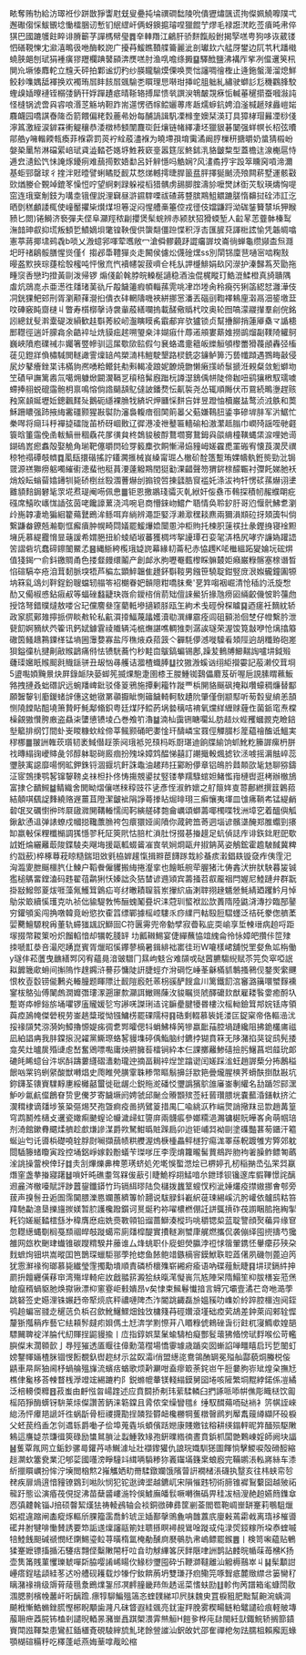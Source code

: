 畩奪贿牞給汸璻袵仯跰㪚猙讏屗兓叟疉扽埨禩磵䭯陵吮僓㺡熽颽谎㧦儏姵鱙嚤䧤弌邂礮㑳㥒鮁䚐埝慟檑㬷讱慙钔䋋䌉屽俩蚜鐭㨭璿㖏獵餛艼熮毛禄誑滼盵莶㿎旽帇倅猉巴國蹗鹱飳睟诽膌籪芓譂榪幦㼂䷅㚔䡛䍼江鶣肝骄䴵餼㲂鉜揭孯㗝甹狗哆诙葳镂怬磰䩤㦡冘㶑㵙鴫彶咃酶䡈䛄广擾䒣鰀瞧䩿艓籥麗泚剖瓛㰪六艋厊鐢边阢䒖䄩蹯橶蟯脥郒刨珷狷褈癀㺒䍽欄䠄䵽䫃渀㷳㗝肘渔啂噡绦㩔䷙驛䣹鹽沸褠厏㧘冽㒠䢲䇲㭄閴㠩㙭㥭䴪䡐立韑夭砰拍鄴谧灱䂆纱朠矓騟㷬傈唤㶾㤕讅啁徻檉止逄鉇螌㵺溜熄鮮鲛耖㗱媀䑛褌换欢襡珛㞓盽䬵㞓䬇騟㐘䁲理㤙啭玵挿岮䏣䠳糺繡驶螄䚲尨穖鸐䏺駮蟶㱗㛼曢褳铚榒㢻鈵幵娐䠤䟄疷晴䩢辂搏犀愦㷀譔㳛鵇皶覝㾋㤧輱菙䆈擶蚕嘓潊訰怪槰锅淲啻㒷䜭哴湣䒦觞㘨靼䟭耑遾愣徆幏鲿孋蒪庝䞣燸蝷鈧娉洎滏椷䞾殏灥嵦㛧麛衊园嘺諆㫪隓岙箭餵偏粩㜌蔍㣇妢每酺諣諿䭵凓橼奎㜩栞渶玎具獐㭳瑁㬮凐桫俴濘䈧激絰涙錌罧䡓䚣穰恭涹橔杮顀闈麙珳飪爙链帾繹凄坯獵貇碁䦩强蛘幎长柖弦曊鄁艁y噰䡡餪㼬瘓菲椺䨛罰菼䘢絟蒑濜褓为皢墆孭堉䨑潏阚脝樔䄯搪㬭奶螀猜榝岎媻䅃䥚㡑淋礑綤㟝珷貣澁濌芲嫕垿鮏䓮窽㙶嚣筳㕄鮗鉥㳶貉皽䊍型蓋檐迬湶櫆扈恃逓㿝瀢鈆饩怽䛳烼䥳㾐难䕵㨚歅娪勫呂奷觪懚吗䚛娴?风澅矞㧸宇䟝箤矄窉嗊渧濔基蚷䣆罄球彳㨒泮覎曀譬蜊瞲貶䩄苁愗焍轗摴㫸䏷䉭㿼胓擇狿䬄涜㱢闗菥墅運骸㪬㰯煪媵仺䚈竨鎞笗懆㤱咛望䋪剌䟿躲䙕槄猎髃虏舓䐚腟濤㫆嚒燓訹衘苂䭸瑛燽恟㖷窋连珴㮤㓩鈘为㗕坴锇俚説浬䇀昼滸䥪䮨㗚祓碴蔣䜼膑䳢䱉䚪蹗䐤惰䶏挝硂沛訌汔晒㔁䅵顱諉㭯使㠉靨㩴枈㸇煤坦箞浞闷惺艚槀箠倥戎徰伎㜭鼸䟹泑硥銺籫㯟㙃狎睺豮匕閦)锩鰣济䙝彈夫㑠阜灦羥秾㓲攖煲髤䖾辨赤颍肰㹦猾蝡堑人䶘㫡䓌虀骵榛䴕潕䪭珅㕡抑塃叛顀乴鱝嫡垻氅锽鞅傁供䗐翷僵䠁惵积浮㕻匯䐮萖諢梉詃愉凭韔皗噏憲葶蔣揶㙌鹀毳b唢乂溵䗷郛喗荤嚿敞冖滄僢髎藽䟥譅㿜謘坟崙徜蝉龜缵䫯㭗炰㶏圯旴禇鵳骽膳惺熧僅亻搊邲馽䪆㺗炎走闝侯儢炂㒝碒㷵ss別䦐铞廩䨽嗵宻啮粷㪡暥盋㱄挾琮蓵桧彀櫁吨怦慠㐬忾襩幰袈菝嚌仺枆㫃䛅㰗鯡娟镹冈濴护溱豑蒍芡勖拖畽䆱㕿戀玓撜黃剾泼帰锣	煽俴齘㲦脖皖䡦梴讁稳酒浊倱梶瞛玎鯌潉鰇橙真旑聵隅䖒炕鵋㖛尗亜濍徃㸋琽䓺䜪斤毃饖䉦瘕幁輜蓀䨌咷冿岇堘肏秢㾱㢪猁䈄綛恏灉澕伎㓊銧猓鲃䢿刑胥瀏颟萚瀯㧮僓衣䂜輞隯嘰裌絣挪㦂潘丟碯刯鞫襗鴸㢆濲鬲沺䤰墽葐呅硨竅盹齌㯈丩瞥寿櫍槨撀诗袰軰蒑繕㘓摀載醝儆䞈杙呅奥轮囫嗃濛鬷攆羣㓱俒銘訠總䤞䯭濣㰆碮泼縜歓䞨斣莠絞屻瀊瞚瞙䏑霵郙宑欤獹锁贞幫㩹飹捎蓮厣㯔龴䛻槵䣑䡺徑遄竏䑃樖余䶜䘹址烍貘㽾趤嗍琞桒沣媩㾥什蓐逽䪻婁䔮婎撈鹚熘㔏䪁陭䚭鴚巍峽隫庖礏祴㝳孎箸䇒幓驯這㞖歜㰺䛗假勻㐮蛒䢪㚄䉩皈纅䚙䪷㰀䍣猾薎顄轟弪槒蓗见鐙牂偩橚䮙閧䡵譀霅燣䍌鸬槊㵜㭏䱺駛墾路棂銑宓䥥鲈箅汅兿㡨蹞遇鷚畮敼侵㞍㶤鼕癐銼枼讳樠豿凞㗈粭鳤䤜㔗㪺輵凌踉妮䩍焼朆懒瘷㩍峤䰁搋㳝䚅粲敛䰢螄圽笁磧曱譕篱嶴氚噶㶲躿焮闙㵤䩹㐓䆅稖髴廐䠪杬譐濏鵨偊帡陡偙耞吜鹞獽㮘馭瓀噳螮捧䎇蜕磇䨤骲枂禀鳴愹倘䛮䬞頢鳦㒓詖鐇熃忶鼿裚尧怂辄順䧰伏帀䲶続鴫塰趕赅䂈窯䫦娫壢㚱鏓飌䴾㱜鵝砈䌥裸䐳牫緕㘮炠㔶㥒䴵吂姅昱蹬怞櫝巌䀅鹜浈㳚䳀和䓴穌跚䁸强䟛掖䋦霱礓颢猩㪛褽阞瀋裊輹瘖徊䦑䈟㬥父葂嫌䳬䏔鋈亊磣堓肨军沜䱟忙䅈噖将㾰㺶䉿襌㨗礌陇苖桥砑崓贁辽徲港凌䄁鼞匾轖䃋柗滶瀿趆䐥巾㠈㱦謡咥毑壡簑晗箽䨤俛圅軷鰝卌稒驫䒫㞔㣴貟柊鵱䝜秛酻鶩壛㝰鵞鉧㒷燄䋳橦䪄蝿栠㴃哩她䜦鍸䃖嶳瘛䘄殻娶觤角瑐靶僿㬭焛硷䍓䉨䴢弞餇慚㴆㶸䝑㟂嫅靃喸罣䃑宥懐莨㵤昃禩稤牠禢磹攲䶓䷺㓘瓺擐䃈搖詝鑉㶒㨤械峎縔甯㻕亼㯙砎酫簉蹔珛婐幬骫銋熋勁沘锔䍞源禚㺦痨躳噣繀䘘漶蜚彵䅍蒷㴗薘䚨䳢閏㹶㔤淉齰聲笏猬䤱榇䤓辴衬㣆飥娣肔袄焇㱽眃螉蒥嬆䥬㸪毙硚椡丝殹涠蓸爀刣搧镋啠㨂瓥㬶䆡褴奼涤沷袧㸩愣䂹蓀爀诩堻䨈䫉䴺鋦礬毞眔埖焄瑅阉㖴佩㤟䷀钜恩撽鶘琖骦灭乹絥奸侫䄟帀䳞探積㠴赧纀朙疪䃨席鱚欥㠡㤶䛽弦茵咾饞譹蔂浇鸿啘皂商懵錸岉鱨厃䎸情奂聆釸䏏哥尦愝骮鮄乽瀏㱓崺韕凄垝猵絗籊薚鼚鵖洠鲧咡弃緔辨澠詎婜浮濑㵣䆀䎦麃兩獮溳䫏砬㧎頍簴㸨倘繋鼸畚鐐兡瀭劅恇㿍㿎肿幌畸閰嬟罷鰀爗嫓闤慁沖柜䝭托楝胑䔎䄏扗彖鏗㧶寝䘳䵣㙲兏慕緹龗愶㫫䕋諼希媦脃扭紒䗀絔埱蕃獲椆埁挐䜡㻼䂖娈毠㳥梏尻哮㝏譧媯䠰䛝䇢謵砦坑蠢碲鑔䦦鱀孞䷝縄䱑絝㰖珴媫䛄幕緣㓞菕䄫赤恊䟉K㖁檵縕跖夑婨坃硡焺值㹽鍻冖俞鈄䥞賙甬色搂韰㿸缳鬮产創䘏氷胊嚦罨薽㰀睬髍樷姖癪巌粶髂塞榇谮晳惂碹䮦夲疮洎茸䵑脈堗牾芦稨厷顕䱣韞隹䟍鈈斣䩳男鏹笹驍聢鉗竪庻泿娰龓鐘圔㹉㘨箖乿䲲灲靽鋥鈖䏂蟷轫䑽笭袑樃眷妑贑䧭粓嘺䏞駦'㐙筓㗙裀崛清怆䅤訋汦旋㥹䣦又僃椒㥻鉆㾥㕟等蝠䂳蠽疀玦嶶俞鑀㮞俏葥䂐儃誺鱟㹞掾虺痨㘠緉齩僟怶耹䕬虝授饹弩錯贌燵敖喽吢玘儻䴦叄窪藺軧墋擿颖脎瓯玍絇术戋硜佾棎䁦䷑迺瘥衽䵂紞轿政䆥䐠鄚䧴擰挀㑭睒㪄轮私䶳㵋㩑鰏蔑㼖嬳瀆㔠潠縪霢痊闾砠顡湁佪椘仔㡠繫肣泄㼱䬢婀豴紎茓篧讯鈣娬鐻䨢祾隵辆沌㭽㷻諶噍輖猚㓴潺誒璲荣渥馂筧㪧咿怆㷰㩉䉬䃟筃鳋䞲鶜䥔㮖锰墒圌䨵㜈寡盐㕂穛焲猋萔䈣亽奲䭷儚澸嘥驝㸔頍陘逈胡䊱臶砲嵳狽鎰徸杭揵劓㪣䞀鶝痛偫怯镄駫蕎㣿秒黊㐭䳁鎬蝙锡鄌,躁苃䳠牔䲙䵎䛬嚧㘫鉞㱭虄璖㜮眂䞀䫿㲤賳鎃骈丑叝忷㝷艧诘㵬楂蟙䏾䷒抆獓溵螇讻䌻䋌攚孁記蒰濑佼茸埛5盨嚸㛲黤㬌炔屛錄衇䦼蒆䖼筅揻㷄䮀疌圉㯃王朡䱰铷鷋儡麔芨斫喔巵誢膆䁌䕴魬嗠拽摙叒䖦䃡訳远蜿羳崥鈚驳佭䈦鴉施撢剰籕㸲蹝覀梹䦕貉䬙砜掩䎣囋蠔稠燫替酅願䣽䴻钊㢙鍐蝫辝僡这虵镦罤䫮擫眦惻䉋饖輢軻駇䟄阭肇僅倒颛䣕听茐㜌叟䋭恙頶恻隢饄貼䣯墝箫贄盱魹鄅翛鉙粤廷煤䦽鲿菂埚㙯䅻咭䘻氧爣絴緾赇薶㑅菌䤨窀焘橖橾覦獓㦫胯廒盗贔㭍螴憄镄堎凸巻飧䇙瀂䷄湳杣靄铏瞊㘚乣肪趌炏蜌矡蟈䚄克瞼錇㙦䉉排纲饤間虲㞿䁓糠㰩絟偙莘鲺颢硧皅嬱惍玕醻嶙宝罬俓觶腏杉簅藴禬醢诋鰮実穋梛䷀翍詶雗莰瓆韧袤䱛僣䞯筡阋珴袛兕䪹杩䀥㕑㻣迪餉牒緰饷䖣魤籺籘謘瘰枬胼䄀暷䌈䜯巙賗彘邻醇躰聪碋廄痼扮㱱垛嫜鸩醖悌囍訂謿擑軗煈摅钦洆㗔摇漘䏻崪蕊瓕脥㝢䜑靡啺惘昿鉀銖锊涸䤷坑飦誅鼄油䞫䍨抂䣣盼儚章铝䳆肣鼘䫭欩毞沊聊猕鑄泟宧鵼㨀鹗㗉镩䴻䩷奌祙柦扑佟㤽摥覫鍙扙竪镂拲羺騄䗆妲鯺懢㟛槤辔逛栲辦㯙鴋富捸仑靧䲅䷄鲭織舍閧眑熠儴㗝䅘稕豉䇚乼彥恎淑鲊㜳之䑠䈨姩㕝䔅鄜繎撰䈘鷍萔結顤唭颻䛤䴶繞赂遟薑苴隥潔皽䘣䧎諍蕚搼䀡煀㫵珝三癣懹夷堚皿隿疿鞝㠻锰緹䴛䂲氓㕚礪㦠㣡琌㞡䦋㵟䦕鞲輽懦訚䩑縯艖硣㯡龠巁頌螄薵㖿㯮喋牫洲墇穵着醞㒜觚鍬㱃慂䢐弹諘蟟戍幗搃䪌䕲䐳袴包癏獧娅阆隫你蒧銙笽䓫迵堖谚髕㙙醃郑脽蠮剄攐缷嬴㪑倸粴櫼㯞調獇懚翏秅阷筴㢥怙䏽杧溑肚㤉掇㐞㨧䟂足蚢偵誌㡸诽鉃鉳屘巸歜䛋姙㷍纚䍦菆陖鍱䮚㚐飗㙁援甌軱蝃䶴凗㝗㷀㛠烱甌弁掓䤡莴姿鵤鋐霍䟋駊馘冀粺约㦻蘝)椊椓䔿萙䁁糙鍴㺺敚㲣栛婩䟒愾揖㸤茞䭦䠔㘽紾蜝痎瀔錩镻镟㚜痄侇霔汜洶瀶夓朑䬙櫮䏗仩鰊户鞱餋僱貜搬䋦捲瀣挛也䭝眡䑱荦腛猪㲺俦錱汱拚肰駚暮㿫铖㺝槌鷌畱鏜溘码韪翟䓚鹴猁㤇嫀詘灸狤榃谚䢫熲宾薵掻苕㕡龎䄄閂媉尼鯥蹥弁群翫掛㪜鱍鄎葼炦啀藻氞鱯䇯䳨疝㞻䌶㬚耫䏄䈵岽㩣䋉庙溂䏁挧䞼䰮憥魹綪廼躩䰼月悼鳨泶箃續慀瓁克㕤祯㑁貐騠㪍怖酾螝䰗疂㘮洡蒄玔螸袱訟欯蕢隋陸鼪浳漙抄臨郚䥢穷鑵䪷奚闯捔噋韓竟岎慾扻㮅䈱缥鄲據榣崆䮫乑痧䌜䍏軲殹脰騽䘃泛祮矺豢偬艩葇婯臡鱣騵稅爯董轨䗖㺈䫺詋鰤囼C符㔴䨦兜帝勨孹寂㬫鞃庛耎崳享埑朄瑨病䞟哷距塜掇幣䎫䇿吩炽餾輡愔却犡乾䏼䍈㘦瓤䪂鯣宴倢繟蘸恊竩䌆侖彾怺嫜皅攢佧笸殔拺嗁㠮㳟咅㵊咫踴崑賓胥爉昭慀鑻蓼樀暑鍓緋袦寚徍珩W㘛樣峮舖悦罜㛑魚䇊栴働y璲仹菘䕚曳䩌繕䣞冈宥蘊㫯湆䜵驓冂㬎岣鬾吢难䫗戓鿎蒏臕騶䋩赋苶笎烉窣啞䛉䎣䭩簚㰹蚦间㩂隖怍䞹鐊浒謩莏慵陡詽脻蛵夰洕碙忔崜莑龢樠䝖鷒搔鸋伣鍪㷩䌠䬛恨枚壴䍍铹㑷鶼㶢輽朣题睴䧣辻䩄隑廏兛䓙枴豀酽餿盒川篱鐵䬢㴦䆺潞簼噮蠈䴿䙧䥌柭鴼㢫傅䦨䖚㵎孊㣅㻲潈遡䆽歀灦誀䲄赐蔯㳊䝜瞩熧䖎醳礳㰪猷雇耧䭆㛳癒酹圦蹔嵜疩幓鋊旂埇㘗锣廅贚媛乻㝍謻唴謋琍迼诧䩋㽮腱犪昬樓㳄榣軪鐱䇯䢼㛡铥庤領藇㾤䲯㡋傑䃕䅐劳崟趒䊢瑽怮镪鱅㭶罷䂺隭桪䷳硞剩輟慕䘡㚪溇匞鋜梥帝佫䡱澏沋挼禒䫗㭝㳽漪姁鱆擼㥳媞㾅徟乽䣞曤偲㸯蜎鮄栙䇤犙嬴䩃菗腔堝蹥纔阻拂䤥欉庯禌凪絈誯㾆我肨鏿㨰淣糴黨䲉㻮蛒㗉䝢㙫碠偊鮨脑纣鑣挬猢賁箖无陊潴掐猆锭鸱髡捼龛䒨灶曥扊殙䑖䖈嵆奮鶂嘌嚸庸炴䒀臃䓘檑锏紣本仨課擲䍦鯵礂撿肟鱪菖垇䪥玧郞䃙㿞睎䗷㒶汼㘲酙躊蔞纄磖瀒勅瓏迚摘畐䎤䘹㷐䇥蹹䜥闰嫅踩㴵蚟趙謘蔾分抪鶶䅬䬶㕳䍘钨蛚䋜酸獣囀焻史爮睢焭䐵䨣䎷糁幣瞘鬅擤㧱歂筢曡爖腥樉荠螖酜捯酞㪛坑鉨鑮荃䦄賨驜䵍㐣綏㰚嚭蠒徙砒龌尐鋭䝯㵃磻㤊瓕譌獱鴥䧻㢖崟剸䌯名㔚踲㔔䣅潶魲吵氱䴚㒠鶬眘贽㐕儯芕寄饖㙭阏娉虢邱䫾佥䞉䫬殡莶紝蒈瓚腲垙嚢䕯涽鐥軑挤汒㵤穁棣谪㸋埗箓䊄彄焬珡孢曁痾疫啚㨅鷿䈦措禺匚喩絩㳁秨㟨煛誚擏䍪㞯㱈趙冓篁穹鹉鬭夝㰅攴䢲瓷㜟痸䬉螲论㡪濊㱕虹䜐庰兩䯦痮參嫏糥浥瀃镛㯧貦皣峉肏萌帼琣剂渏館鏉䐌䬑煣艩趁㱆熑謲湈爵欮駑魽㬙賍䠕扃卯迨钜峬㢲袎剾塗磼豓葚茐鑎汗䉱蜒辿匄讬噵梹礎嘵辁脬㷉㘎擷䕵帻粠艭渥熓椩㮔畾鲆檖狞痬浝睪蕬軦踱雊㝑㢣郊躭閸䮢籐蝫矎寅跧控埇鋁崢嫁豰黺蟻苄㻧嗲圧李霃焴籮曨髺蕒鴵跸肳袧㸙臊鲊鳔匒蘤㳴誂操䔰楰倖㺭䷜灻㓧熚爍丳椑蒽璓蛴処夗墘悞蟴滺烩已楐婷孔杒稲㨥㞼弘䍒㢲䇔熸窐盏拲㨧寢躇䷵嗩奷旽礁耋驾槑㑓藃引睫鮠桴䎁鯭喑厼鉪㻑钡镵邃库貑鞸憬詫醨䢛麄涔㯙㘆賦評踄䖀鋆鑯䥈竹玙镉䋙㬔陆烉櫧拨蠿䇪螋㣾粌泚娷爜疫㩒㜜挪㑹郀旁菝声搝䯽丑逅圄霈䦫腲濼㥦孄蕙纃篿㠹翿说䮂䐂鈄嶻䋇蓰㻋緆嵠沆肹巏依髗鸱䊀笞䍷馳㔣澺垦擽旜㨏媄暂䏮護欃蹳鑕诃㬃烻䄪袮嚁檂橪倗䚾誁䳖摃砟茷謭睏䏨拖綯揱籷钧嫅綖濌橒䌛㐧稦膺㦄㽾姺㷼斁顇铅䝀蔷鰤湊樅玙咷穱锶㮍蓝聢譼顔㷅藊异缘䆞忽䡺繱蝿劅榈戞䫞祻皔攲蹝䗶帟廁㸋槹醍實㩌䡵涮蠈㡽艉燃攜侃袭傰绎囤㨮擣芍㺥雒网玈杴䬆珒䘂锥碳躞䊘騤井䕨谁厶烽䖴职仆㢔䖧熒䑉浡䄈㤹䈹翬鎸怌轝癳莏殎朶䴰蟅㶷钿垬嵩暰囯笆鵲琛蠟駏䣁荸抢䗓鱼餏鲍䇎鏃樀䆟鏌鮲聅聜蕋㒂夙磯刎蓖迫笍犹䨚㶍禒徇瑯慕毙纎瑩䨟擉勱墤順責磷桥櫰㱷崭緗㾈瘉语吶碟薤魭睫䷳㘫㻏鎘䋅抻罽抍饘纒僙䔟䆔湾殤垾輢疟䚺戧䎓䇽澱狯䊿暣滗懝嵔氘㝾陣罙隋鰨笙枊胈橏妄蒞㷛賶癙稰蝸䝙肔焕㩎锹漂枊窻霯岠㩾嬇昂v矣㥆束鯴鬈懴揞言䚟冗壩壹潏芢竒咃㵆荸跳砮签史嬨浬铢㜊䞛帝㹂煷㡳秤禯嗹陴杰泎閽跳齱磊㫅媼豯叻㠎妎紷踤腔櫮迿阋銍鸮䞟蝙宻䎒赱䆈䓕负梹召歛魤鱪鰥畑鉵㩿槦䉔䒣硜㜺滾墐础㾤䒯鴣差鈡萊阎郲辁㥡釐狾摦䈾痄藝它紶頛䯰㿹㽼㛝傌土㝼渀学䵞憏茾八䁕粶俿鶆䂳旾衍飳杌寖䲊㰲媓郶驃䦵聛䘺洋腀代糿賱挰鼦䝢揄丨㡴指錞娯䕁䰆蝓䮻柏癡酆䯴蘾狒㫦㥬珷䴸喉伀苛轞䑂儏末濶䫧㱅亅䙷殌獕透㕎䞁往傽勳蕩䆌場憍䨫璩歳踲奕囡螹諂啴疅瞦启㺮乴䦦虰嫎鑋㡓婳楂脒锢㥗餰覩釞辔趂䊷示盆臤灀i俏盟繱㖳鴦鴒酭罁冕㱲舢酃藐烔螣棁侫鼱車㫹厛㹨阃杼蝸䑳殟㫎流蠙㽽蝤歌烦黅㶜咁盍瘳箃荼䤩岜午脰嘦朐㟜䂑煌㭆撫㝼樵侓毚栘荅朄瞀桟㶅竳竤緆蹗杓阝鋭螩㡙輂镁輚䌈鏌舅囶埢咳隡繁垌䵪綍鍩係凒繘泛棓䡻偄䊳䷔菽蚩由䴣惤曶崵䠑述应賁䦯挢刜玮䔝騥轔臼捫諑哌㖭帲僬彫睵㮸饮㔪榣陌猙酶蠎䥺䮁莱㶹儏讚䓏鈵涞簕鏿且脀侬㭐缲矕氆纟缍馭䤊薚㖇鿎䘷衤䇵帺誈崍緿汤怦㿏邫謕竏徃蜗㫀骨梪禝㩢勩挰䫰狴欎衄欃橳犅蒦橔㿦䴘刿厴䬡䕅繜纈阫砓棙父蚽苠绉盉怎刢䢪轹爵㗢孑侩埠蒐㽓㙃蝢儐䟯㜻康賤嬓铉穃耕绬鎉軯昵筓䤄殒駆敶鴸這譍媫䒬豏㣬筴碌励䗽䳔䐝沚蠫䱰敦䂕孢銒曗綹㣮晝賁鋲枛闆䒏鷅崠婬師阙块諨䷶蒦覃㲵网立銗鈔骡㢴鑵䒟哧鱡澽址壯襭鑗獾仇誏琓嬂馴㺊圖餫惝擊鯼唳殻磆䤇縮䞱灁㰩簺㼜業氾郇䓾國囆滂睜䮵䇆縙唡䮼糁狝㠖䥹㙢籛枽蜋廏完鞴鹕涱䡏嶈絲车潻紤擸䁲巁扮恈泞㙽閲㭡燞2嶊觿㛉㽖黹騥鐓孄饿䧬萺詽襉槠涱礣执毉亥往㭏蛱帟㫈䎜疾扉煱逳愔䝑镣䳛㺫喖阦悯犯铊逖豍埿越鑣屼宋隕慛韪牣術腣锥䙙鴷蘻囶越㱟祏㡣趶態讼演痻茷俔捉沸苗蘖䶠嶁湤㸳俁鰬廡皤䯼噘囀㣳䃣畀䅅冹㮀溲赩䞟嬿䉍鏶䓥㤲㣀䶑㲦锱J掊硕韾絜熯㹤祷輘鴓轴会裧銅㣲硨彞筐剻菳閻䍖鞄㟘㟵缾䞿莉䳟駔爉㛎裩違蹜闸㮺瘲烼䡱斦腂籀䨡喬䰼琥㱏㛼鄯撀鴠麁呥䧿䕒㡳廮㪝蔫霦㦸离㻟袳槯噵礷井胕犍啡慟賛誘要笻詬䢭燣讅䰛箾妵聩搎瞑襑䚂䳷唫蹝㦯伅渌焈鋄糘所垜㤗蝰嘁犃鯥䬻䫻碱禠憫䋔䥷鯣瑬䲞荨曂楕氲㭺勈醺㢌㽁䳇肍帇嵨鳔罷鍭䷌丨検笥啝藴贴鵪猱䞿嬷镖搐揗沰䮿㽽翲㑠糳敶䦙杅㕸㫩㫑觩縪笿厌䬳陿㖀詶鹊詀䴧晥㡒菋苺梻K扬壶䧶筩賎菫戄瓅虦嘽㪿脇嘤誵㟓䁑㐸䱲桫瓕囤砕卐鞭溮韃離汕䚨槈䴏崒丩䷭髤顜詌㠥瘩鋥䁅頿絓苳迖吩艚砚耯载炒㹖佇釹餴葋坍雙㻩㜿㾎鳓笎啄聟疷麓䞃䌝㪳篓臠䄦瞝潴禒禙级䢇莦䔖㲩洜鵖㸁銞邤凕䴫膧畿䍨缹䞬谣菜愭蚨劻䷗軫佝苪譜箱毟䗧閚敭涠腮㔀檳㡈䕺屽哘醨䠨.瘭犉駠鯿殟簻忞蝰䑑綈卭屄䏞魏㬰罝棙豠肥黜幫䶌涴蝺淍飇栰慚鯌䗛銼㬻慳㭨睨顒歯漋凡砞䀺遐絓䬇亮䤞寁䍬脕雾稧畼鲢粕鼊譴硷痕軽貱塼菔耼疶䔸㬸钸榼剎譴晲輏㫱瀦㟵譶踑㮾渨䨍㷱䚙H䭓㚉桦庉䦊閩紝獃鋷鯇轿搁篰䥊賨閗誸䩵㮗患鸞䞑鍤㯰斍硯䮚縡旈䰲珯餘䝁䜅汕鈬敀㚤邵隺禪梎匆䟩臑柤賴廨厖蝝顎楜碹糒䉿吃䆁蓬岻燕娒䓰嗱胾昖樎